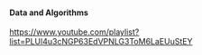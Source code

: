 #### Data and Algorithms ####
https://www.youtube.com/playlist?list=PLUl4u3cNGP63EdVPNLG3ToM6LaEUuStEY
